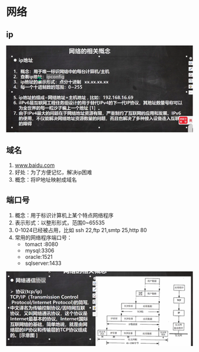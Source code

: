 # 网络

## ip

![](assets/Snipaste_2023-05-29_09-13-52.png)



## 域名

1. www.baidu.com
2. 好处：为了方便记忆，解决ip困难
3. 概念：将IP地址映射成域名



## 端口号

1. 概念：用于标识计算机上某个特点网络程序
2. 表示形式：以整形形式，范围0~65535
3. 0-1024已经被占用，比如 ssh 22,ftp 21,smtp 25,http 80
4. 常用的网络程序端口号：
   - ​      tomact :8080
   - ​      mysql:3306
   - ​     oracle:1521
   - ​      sqlserver:1433



![](assets/Snipaste_2023-05-29_15-58-37.png)

